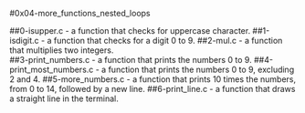 #0x04-more_functions_nested_loops

##0-isupper.c - a function that checks for uppercase character.
##1-isdigit.c - a function that checks for a digit 0 to 9.
##2-mul.c - a function that multiplies two integers.\
##3-print_numbers.c - a function that prints the numbers 0 to 9. 
##4-print_most_numbers.c - a function that prints the numbers 0 to 9, excluding 2 and 4.
##5-more_numbers.c - a function that prints 10 times the numbers, from 0 to 14, followed by a new line.
##6-print_line.c - a function that draws a straight line in the terminal.
